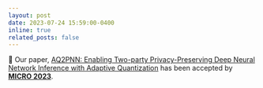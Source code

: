 ```yaml
---
layout: post
date: 2023-07-24 15:59:00-0400
inline: true
related_posts: false
---
```


:tada: Our paper, [AQ2PNN: Enabling Two-party Privacy-Preserving Deep Neural Network Inference with Adaptive Quantization](https://microarch.org/micro56/program/index.php) has been accepted by [**MICRO 2023**](https://microarch.org/micro56/index.php).